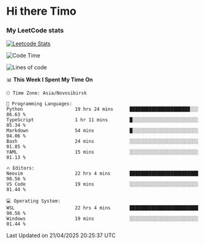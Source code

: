 # Hi there Timo
### My LeetCode stats
[![Leetcode Stats](https://leetcard.jacoblin.cool/przdtl?border=0&radius=20&ext=heatmap&theme=nord)](https://leetcode.com/przdtl)

<!--START_SECTION:waka-->
![Code Time](http://img.shields.io/badge/Code%20Time-780%20hrs%2054%20mins-blue)

![Lines of code](https://img.shields.io/badge/From%20Hello%20World%20I%27ve%20Written-84.0%20thousand%20lines%20of%20code-blue)

📊 **This Week I Spent My Time On** 

```text
🕑︎ Time Zone: Asia/Novosibirsk

💬 Programming Languages: 
Python                   19 hrs 24 mins      ██████████████████████░░░   86.63 % 
TypeScript               1 hr 11 mins        █░░░░░░░░░░░░░░░░░░░░░░░░   05.34 % 
Markdown                 54 mins             █░░░░░░░░░░░░░░░░░░░░░░░░   04.06 % 
Bash                     24 mins             ░░░░░░░░░░░░░░░░░░░░░░░░░   01.85 % 
YAML                     15 mins             ░░░░░░░░░░░░░░░░░░░░░░░░░   01.13 % 

🔥 Editors: 
Neovim                   22 hrs 4 mins       █████████████████████████   98.56 % 
VS Code                  19 mins             ░░░░░░░░░░░░░░░░░░░░░░░░░   01.44 % 

💻 Operating System: 
WSL                      22 hrs 4 mins       █████████████████████████   98.56 % 
Windows                  19 mins             ░░░░░░░░░░░░░░░░░░░░░░░░░   01.44 % 
```


 Last Updated on 21/04/2025 20:25:37 UTC
<!--END_SECTION:waka-->
